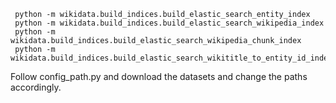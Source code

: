  
```
 python -m wikidata.build_indices.build_elastic_search_entity_index
 python -m wikidata.build_indices.build_elastic_search_wikipedia_index
 python -m wikidata.build_indices.build_elastic_search_wikipedia_chunk_index
 python -m wikidata.build_indices.build_elastic_search_wikititle_to_entity_id_index
```
Follow config_path.py and download the datasets and change the paths accordingly. 